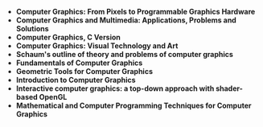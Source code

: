 <ul>
 <li><b><a target="_blank" href="https://github.com/manjunath5496/Computer-Graphics-Books/blob/master/rpg(1).pdf" style="text-decoration:none;"> Computer Graphics: From Pixels to Programmable Graphics Hardware</a></b></li>
  
<li><b><a target="_blank" href="https://github.com/manjunath5496/Computer-Graphics-Books/blob/master/rpg(2).pdf" style="text-decoration:none;">Computer Graphics and Multimedia: Applications, Problems and Solutions</a></b></li>  
  
<li><b><a target="_blank" href="https://github.com/manjunath5496/Computer-Graphics-Books/blob/master/rpg(3).pdf" style="text-decoration:none;">Computer Graphics, C Version </a></b></li>
                               
 <li><b><a target="_blank" href="https://github.com/manjunath5496/Computer-Graphics-Books/blob/master/rpg(4).pdf" style="text-decoration:none;">Computer Graphics: Visual Technology and Art </a></b></li>                              
<li><b><a target="_blank" href="https://github.com/manjunath5496/Computer-Graphics-Books/blob/master/rpg(5).pdf" style="text-decoration:none;">Schaum's outline of theory and problems of computer graphics</a></b></li>
                                <li><b><a target="_blank" href="https://github.com/manjunath5496/Computer-Graphics-Books/blob/master/rpg(6).pdf" style="text-decoration:none;">Fundamentals of Computer Graphics </a></b></li>
                <li><b><a target="_blank" href="https://github.com/manjunath5496/Computer-Graphics-Books/blob/master/rpg(7).pdf" style="text-decoration:none;">Geometric Tools for Computer Graphics</a></b></li>                                
                                
<li><b><a target="_blank" href="https://github.com/manjunath5496/Computer-Graphics-Books/blob/master/rpg(8).pdf" style="text-decoration:none;">Introduction to Computer Graphics</a></b></li>

<li><b><a target="_blank" href="https://github.com/manjunath5496/Computer-Graphics-Books/blob/master/rpg(9).pdf" style="text-decoration:none;">Interactive computer graphics: a top-down approach with shader-based OpenGL </a></b></li>

<li><b><a target="_blank" href="https://github.com/manjunath5496/Computer-Graphics-Books/blob/master/rpg(10).pdf" style="text-decoration:none;">Mathematical and Computer Programming Techniques for Computer Graphics </a></b></li>

</ul>
